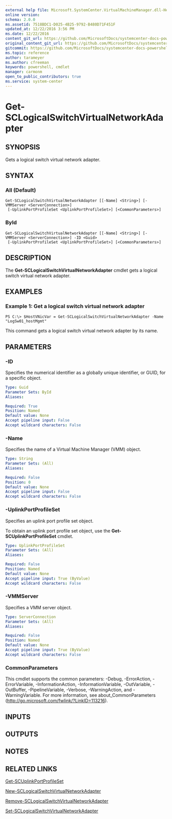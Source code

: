 ```yaml
---
external help file: Microsoft.SystemCenter.VirtualMachineManager.dll-Help.xml
online version: 
schema: 2.0.0
ms.assetid: 7518BDC1-D025-4B25-9792-B480D71F451F
updated_at: 12/22/2016 3:56 PM
ms.date: 12/22/2016
content_git_url: https://github.com/MicrosoftDocs/systemcenter-docs-powershell/blob/master/systemcenter-cmdlets/SystemCenter2016/VirtualMachineManager/vlatest/Get-SCLogicalSwitchVirtualNetworkAdapter.md
original_content_git_url: https://github.com/MicrosoftDocs/systemcenter-docs-powershell/blob/master/systemcenter-cmdlets/SystemCenter2016/VirtualMachineManager/vlatest/Get-SCLogicalSwitchVirtualNetworkAdapter.md
gitcommit: https://github.com/MicrosoftDocs/systemcenter-docs-powershell/blob/96e5647587661652225fbdd2c797cd4d59d542bc/systemcenter-cmdlets/SystemCenter2016/VirtualMachineManager/vlatest/Get-SCLogicalSwitchVirtualNetworkAdapter.md
ms.topic: reference
author: tarameyer
ms.author: cfreeman
keywords: powershell, cmdlet
manager: carmonm
open_to_public_contributors: true
ms.service: system-center
---
```


# Get-SCLogicalSwitchVirtualNetworkAdapter

## SYNOPSIS
Gets a logical switch virtual network adapter.

## SYNTAX

### All (Default)
```
Get-SCLogicalSwitchVirtualNetworkAdapter [[-Name] <String>] [-VMMServer <ServerConnection>]
 [-UplinkPortProfileSet <UplinkPortProfileSet>] [<CommonParameters>]
```

### ById
```
Get-SCLogicalSwitchVirtualNetworkAdapter [[-Name] <String>] [-VMMServer <ServerConnection>] -ID <Guid>
 [-UplinkPortProfileSet <UplinkPortProfileSet>] [<CommonParameters>]
```

## DESCRIPTION
The **Get-SCLogicalSwitchVirtualNetworkAdapter** cmdlet gets a logical switch virtual network adapter.

## EXAMPLES

### Example 1: Get a logical switch virtual network adapter
```
PS C:\> $HostVNicVar = Get-SCLogicalSwitchVirtualNetworkAdapter -Name "LogSw01_hostMgmt"
```

This command gets a logical switch virtual network adapter by its name.

## PARAMETERS

### -ID
Specifies the numerical identifier as a globally unique identifier, or GUID, for a specific object.

```yaml
Type: Guid
Parameter Sets: ById
Aliases: 

Required: True
Position: Named
Default value: None
Accept pipeline input: False
Accept wildcard characters: False
```

### -Name
Specifies the name of a Virtual Machine Manager (VMM) object.

```yaml
Type: String
Parameter Sets: (All)
Aliases: 

Required: False
Position: 0
Default value: None
Accept pipeline input: False
Accept wildcard characters: False
```

### -UplinkPortProfileSet
Specifies an uplink port profile set object.

To obtain an uplink port profile set object, use the **Get-SCUplinkPortProfileSet** cmdlet.

```yaml
Type: UplinkPortProfileSet
Parameter Sets: (All)
Aliases: 

Required: False
Position: Named
Default value: None
Accept pipeline input: True (ByValue)
Accept wildcard characters: False
```

### -VMMServer
Specifies a VMM server object.

```yaml
Type: ServerConnection
Parameter Sets: (All)
Aliases: 

Required: False
Position: Named
Default value: None
Accept pipeline input: True (ByValue)
Accept wildcard characters: False
```

### CommonParameters
This cmdlet supports the common parameters: -Debug, -ErrorAction, -ErrorVariable, -InformationAction, -InformationVariable, -OutVariable, -OutBuffer, -PipelineVariable, -Verbose, -WarningAction, and -WarningVariable. For more information, see about_CommonParameters (http://go.microsoft.com/fwlink/?LinkID=113216).

## INPUTS

## OUTPUTS

## NOTES

## RELATED LINKS

[Get-SCUplinkPortProfileSet](xref:SystemCenter2016/VirtualMachineManager/vlatest/Get-SCUplinkPortProfileSet.md)

[New-SCLogicalSwitchVirtualNetworkAdapter](xref:SystemCenter2016/VirtualMachineManager/vlatest/New-SCLogicalSwitchVirtualNetworkAdapter.md)

[Remove-SCLogicalSwitchVirtualNetworkAdapter](xref:SystemCenter2016/VirtualMachineManager/vlatest/Remove-SCLogicalSwitchVirtualNetworkAdapter.md)

[Set-SCLogicalSwitchVirtualNetworkAdapter](xref:SystemCenter2016/VirtualMachineManager/vlatest/Set-SCLogicalSwitchVirtualNetworkAdapter.md)

